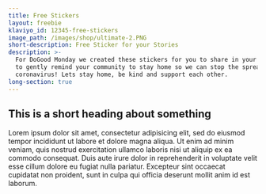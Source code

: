 ```yaml
---
title: Free Stickers
layout: freebie
klaviyo_id: 12345-free-stickers
image_path: /images/shop/ultimate-2.PNG
short-description: Free Sticker for your Stories
description: >-
  For DoGood Monday we created these stickers for you to share in your stories
  to gently remind your community to stay home so we can stop the spread of the
  coronavirus! Lets stay home, be kind and support each other.
long-section: true
---
```


## This is a short heading about something

Lorem ipsum dolor sit amet, consectetur adipisicing elit, sed do eiusmod tempor incididunt ut labore et dolore magna aliqua. Ut enim ad minim veniam, quis nostrud exercitation ullamco laboris nisi ut aliquip ex ea commodo consequat. Duis aute irure dolor in reprehenderit in voluptate velit esse cillum dolore eu fugiat nulla pariatur. Excepteur sint occaecat cupidatat non proident, sunt in culpa qui officia deserunt mollit anim id est laborum.